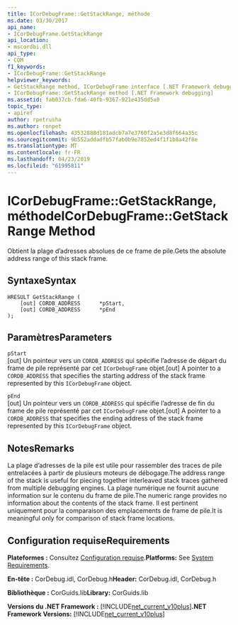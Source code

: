 ```yaml
---
title: ICorDebugFrame::GetStackRange, méthode
ms.date: 03/30/2017
api_name:
- ICorDebugFrame.GetStackRange
api_location:
- mscordbi.dll
api_type:
- COM
f1_keywords:
- ICorDebugFrame::GetStackRange
helpviewer_keywords:
- GetStackRange method, ICorDebugFrame interface [.NET Framework debugging]
- ICorDebugFrame::GetStackRange method [.NET Framework debugging]
ms.assetid: fab037cb-fda6-40fb-9367-921e435dd5a0
topic_type:
- apiref
author: rpetrusha
ms.author: ronpet
ms.openlocfilehash: 43532888d181adcb7a7e3760f2a5e3d8f664a35c
ms.sourcegitcommit: 9b552addadfb57fab0b9e7852ed4f1f1b8a42f8e
ms.translationtype: MT
ms.contentlocale: fr-FR
ms.lasthandoff: 04/23/2019
ms.locfileid: "61995811"
---
```

# <a name="icordebugframegetstackrange-method"></a><span data-ttu-id="77438-102">ICorDebugFrame::GetStackRange, méthode</span><span class="sxs-lookup"><span data-stu-id="77438-102">ICorDebugFrame::GetStackRange Method</span></span>
<span data-ttu-id="77438-103">Obtient la plage d’adresses absolues de ce frame de pile.</span><span class="sxs-lookup"><span data-stu-id="77438-103">Gets the absolute address range of this stack frame.</span></span>  
  
## <a name="syntax"></a><span data-ttu-id="77438-104">Syntaxe</span><span class="sxs-lookup"><span data-stu-id="77438-104">Syntax</span></span>  
  
```  
HRESULT GetStackRange (  
    [out] CORDB_ADDRESS      *pStart,   
    [out] CORDB_ADDRESS      *pEnd  
);  
```  
  
## <a name="parameters"></a><span data-ttu-id="77438-105">Paramètres</span><span class="sxs-lookup"><span data-stu-id="77438-105">Parameters</span></span>  
 `pStart`  
 <span data-ttu-id="77438-106">[out] Un pointeur vers un `CORDB_ADDRESS` qui spécifie l’adresse de départ du frame de pile représenté par cet `ICorDebugFrame` objet.</span><span class="sxs-lookup"><span data-stu-id="77438-106">[out] A pointer to a `CORDB_ADDRESS` that specifies the starting address of the stack frame represented by this `ICorDebugFrame` object.</span></span>  
  
 `pEnd`  
 <span data-ttu-id="77438-107">[out] Un pointeur vers un `CORDB_ADDRESS` qui spécifie l’adresse de fin du frame de pile représenté par cet `ICorDebugFrame` objet.</span><span class="sxs-lookup"><span data-stu-id="77438-107">[out] A pointer to a `CORDB_ADDRESS` that specifies the ending address of the stack frame represented by this `ICorDebugFrame` object.</span></span>  
  
## <a name="remarks"></a><span data-ttu-id="77438-108">Notes</span><span class="sxs-lookup"><span data-stu-id="77438-108">Remarks</span></span>  
 <span data-ttu-id="77438-109">La plage d’adresses de la pile est utile pour rassembler des traces de pile entrelacées à partir de plusieurs moteurs de débogage.</span><span class="sxs-lookup"><span data-stu-id="77438-109">The address range of the stack is useful for piecing together interleaved stack traces gathered from multiple debugging engines.</span></span> <span data-ttu-id="77438-110">La plage numérique ne fournit aucune information sur le contenu du frame de pile.</span><span class="sxs-lookup"><span data-stu-id="77438-110">The numeric range provides no information about the contents of the stack frame.</span></span> <span data-ttu-id="77438-111">Il est pertinent uniquement pour la comparaison des emplacements de frame de pile.</span><span class="sxs-lookup"><span data-stu-id="77438-111">It is meaningful only for comparison of stack frame locations.</span></span>  
  
## <a name="requirements"></a><span data-ttu-id="77438-112">Configuration requise</span><span class="sxs-lookup"><span data-stu-id="77438-112">Requirements</span></span>  
 <span data-ttu-id="77438-113">**Plateformes :** Consultez [Configuration requise](../../../../docs/framework/get-started/system-requirements.md).</span><span class="sxs-lookup"><span data-stu-id="77438-113">**Platforms:** See [System Requirements](../../../../docs/framework/get-started/system-requirements.md).</span></span>  
  
 <span data-ttu-id="77438-114">**En-tête :** CorDebug.idl, CorDebug.h</span><span class="sxs-lookup"><span data-stu-id="77438-114">**Header:** CorDebug.idl, CorDebug.h</span></span>  
  
 <span data-ttu-id="77438-115">**Bibliothèque :** CorGuids.lib</span><span class="sxs-lookup"><span data-stu-id="77438-115">**Library:** CorGuids.lib</span></span>  
  
 <span data-ttu-id="77438-116">**Versions du .NET Framework :** [!INCLUDE[net_current_v10plus](../../../../includes/net-current-v10plus-md.md)]</span><span class="sxs-lookup"><span data-stu-id="77438-116">**.NET Framework Versions:** [!INCLUDE[net_current_v10plus](../../../../includes/net-current-v10plus-md.md)]</span></span>
